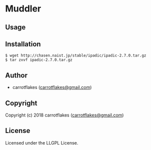# Muddler

## Usage

## Installation

```
$ wget http://chasen.naist.jp/stable/ipadic/ipadic-2.7.0.tar.gz
$ tar zxvf ipadic-2.7.0.tar.gz
```

## Author

* carrotflakes (carrotflakes@gmail.com)

## Copyright

Copyright (c) 2018 carrotflakes (carrotflakes@gmail.com)

## License

Licensed under the LLGPL License.
